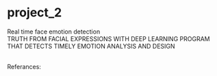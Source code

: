 # project_2  
Real time face emotion detection <br>
TRUTH FROM FACIAL EXPRESSIONS WITH DEEP LEARNING PROGRAM THAT DETECTS TIMELY EMOTION ANALYSIS AND DESIGN
<br>
<br>

Referances:

